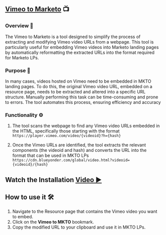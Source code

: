 ## [Vimeo to Marketo](https://drive.google.com/uc?export=download&id=1WjxT1bawv8BX_MIzwj9Q2kXwBANxWkwg) 📺

### Overview 🌟
The Vimeo to Marketo is a tool designed to simplify the process of extracting and modifying Vimeo video URLs from a webpage. This tool is particularly useful for embedding Vimeo videos into Marketo landing pages by automatically reformatting the extracted URLs into the format required for Marketo LPs.

### Purpose 🎯
In many cases, videos hosted on Vimeo need to be embedded in MKTO landing pages. To do this, the original Vimeo video URL, embedded on a resource page, needs to be extracted and altered into a specific URL structure. Manually performing this task can be time-consuming and prone to errors. The tool automates this process, ensuring efficiency and accuracy

### Functionality ⚙️
 1. The tool scans the webpage to find any Vimeo video URLs embedded in the HTML, specifically those starting with the format <br>
 `` https://player.vimeo.com/video/{videoid}?h={hash} ``

 2. Once the Vimeo URLs are identified, the tool extracts the relevant components (the videoid and hash) and converts the URL into the format that can be used in MKTO LPs
 ``https://cdn.blueyonder.com/global/video.html?videoid={videoid}/{hash} ``

<!---
## Tool [installation](https://drive.google.com/uc?export=download&id=1WjxT1bawv8BX_MIzwj9Q2kXwBANxWkwg) steps 📥
1. Click [here](https://drive.google.com/uc?export=download&id=1WjxT1bawv8BX_MIzwj9Q2kXwBANxWkwg) to download the tool.
2. Press ``Ctrl + Shift + O`` to open the Bookmark Manager in Chrome.
3. Click on the three vertical dots (menu) in the upper right corner.
4. Select **Import Bookmarks** from the dropdown menu.
5. Choose the bookmark file you just downloaded.
6. A folder named "Imported" will be created in your bookmarks. Inside this folder, you will find the tool. You can change its location if desired.
--->

## Watch the Installation [Video ▶️](https://drive.google.com/file/d/14rEqr_LyhwSK6aqeFvY6Xg0Wl7UMxx_z/view?usp=sharing) 

## How to use it 🛠️

1. Navigate to the Resource page that contains the Vimeo video you want to embed.
2. Click on the **Vimeo to MKTO** bookmark.
3. Copy the modified URL to your clipboard and use it in MKTO LPs.
 
